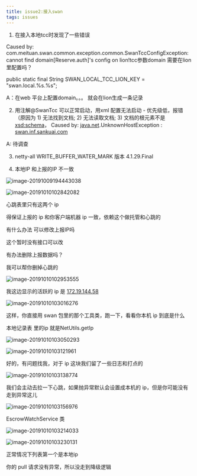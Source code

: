 ```yaml
---
title: issue2:接入swan
tags: issues
---
```




1. 在接入本地tcc时发现了一些错误

Caused by: com.meituan.swan.common.exception.common.SwanTccConfigException: cannot find domain[Reserve.auth]'s config on lion!tcc参数domain 需要在lion 里配置吗？

public static final String SWAN_LOCAL_TCC_LION_KEY = "swan.local.%s.%s";

  A：在web 平台上配置domain。。。 就会在lion生成一条记录

2. 用注解@SwanTcc 可以正常启动，用xml 配置无法启动 - 优先级低，报错（原因为 1) 无法找到文档; 2) 无法读取文档; 3) 文档的根元素不是 <xsd:schema>， Caused by: [java.net](http://java.net/).UnknownHostException : [swan.inf.sankuai.com](http://swan.inf.sankuai.com/)

   

  A: 待调查

3. netty-all WRITE_BUFFER_WATER_MARK 版本 4.1.29.Final



4. 本地IP 和上报的IP 不一致

![image-20191009194443038](http://monical.oss-cn-shanghai.aliyuncs.com/blog/2019-10-10-022819.jpg)

![image-20191010102842082](http://monical.oss-cn-shanghai.aliyuncs.com/blog/2019-10-10-022849.png)

心跳表里只有这两个 ip



得保证上报的 ip 和你客户端机器 ip 一致，依赖这个做托管和心跳的



有什么办法 可以修改上报IP吗

这个暂时没有接口可以改



有办法删除上报数据吗？

我可以帮你删掉心跳的

![image-20191010102953555](http://monical.oss-cn-shanghai.aliyuncs.com/blog/2019-10-10-022958.png)

我这边显示的活跃的 ip 是 [172.19.144.58](http://172.19.144.58/)

![image-20191010103016276](http://monical.oss-cn-shanghai.aliyuncs.com/blog/2019-10-10-023020.png)

这样，你直接用 swan 包里的那个工具类，跑一下，看看你本机 ip 到底是什么

本地记录表 里的ip 就是NetUtils.getIp

![image-20191010103050293](http://monical.oss-cn-shanghai.aliyuncs.com/blog/2019-10-10-023052.png)

![image-20191010103121961](http://monical.oss-cn-shanghai.aliyuncs.com/blog/2019-10-10-023124.png)

好的，有问题找我，对于 ip 这块我们留了一些日志和打点的

![image-20191010103138774](http://monical.oss-cn-shanghai.aliyuncs.com/blog/2019-10-10-023140.png)

我们会主动去拉一下心跳，如果抛异常默认会设置成本机的 ip，但是你可能没有走到异常这儿

![image-20191010103156976](http://monical.oss-cn-shanghai.aliyuncs.com/blog/2019-10-10-023158.png)

EscrowWatchService 类

![image-20191010103214033](http://monical.oss-cn-shanghai.aliyuncs.com/blog/2019-10-10-023215.png)

![image-20191010103230131](http://monical.oss-cn-shanghai.aliyuncs.com/blog/2019-10-10-023232.png)



正常情况下列表第一个是本地ip

你的 pull 请求没有异常，所以没走到降级逻辑